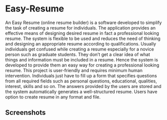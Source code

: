 # Easy-Resume
An Easy Resume (online resume builder) is a software developed to simplify the  task of creating a resume for individuals. The application provides an effective  means of designing desired resume in fact a professional looking resume. The  system is flexible to be used and reduces the need of thinking and designing an  appropriate resume according to qualifications. Usually individuals get confused  while creating a resume especially for a novice person such as graduate students.  They don’t get a clear idea of what things and information must be included in a  resume. Hence the system is developed to provide them an easy way for creating  a professional looking resume. This project is user-friendly and requires minimum human intervention.  Individuals just have to fill up a form that specifies questions from all required  fields such as personal questions, educational, qualities, interest, skills and so on.  The answers provided by the users are stored and the system automatically  generates a well-structured resume. Users have option to create resume in any  format and file.

## Screenshots
